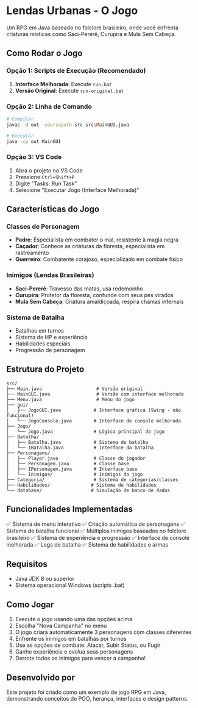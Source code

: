 # Lendas Urbanas - O Jogo

Um RPG em Java baseado no folclore brasileiro, onde você enfrenta criaturas místicas como Saci-Pererê, Curupira e Mula Sem Cabeça.

## Como Rodar o Jogo

### Opção 1: Scripts de Execução (Recomendado)
1. **Interface Melhorada**: Execute `run.bat`
2. **Versão Original**: Execute `run-original.bat`

### Opção 2: Linha de Comando
```bash
# Compilar
javac -d out -sourcepath src src\MainGUI.java

# Executar
java -cp out MainGUI
```

### Opção 3: VS Code
1. Abra o projeto no VS Code
2. Pressione `Ctrl+Shift+P`
3. Digite "Tasks: Run Task"
4. Selecione "Executar Jogo (Interface Melhorada)"

## Características do Jogo

### Classes de Personagem
- **Padre**: Especialista em combater o mal, resistente à magia negra
- **Caçador**: Conhece as criaturas da floresta, especialista em rastreamento
- **Guerreiro**: Combatente corajoso, especializado em combate físico

### Inimigos (Lendas Brasileiras)
- **Saci-Pererê**: Travesso das matas, usa redemoinho
- **Curupira**: Protetor da floresta, confunde com seus pés virados
- **Mula Sem Cabeça**: Criatura amaldiçoada, respira chamas infernais

### Sistema de Batalha
- Batalhas em turnos
- Sistema de HP e experiência
- Habilidades especiais
- Progressão de personagem

## Estrutura do Projeto

```
src/
├── Main.java                    # Versão original
├── MainGUI.java                 # Versão com interface melhorada
├── Menu.java                    # Menu do jogo
├── gui/
│   ├── JogoGUI.java            # Interface gráfica (Swing - não funcional)
│   └── JogoConsole.java        # Interface de console melhorada
├── Jogo/
│   └── Jogo.java               # Lógica principal do jogo
├── Batalha/
│   ├── Batalha.java            # Sistema de batalha
│   └── IBatalha.java           # Interface da batalha
├── Personagens/
│   ├── Player.java             # Classe do jogador
│   ├── Personagem.java         # Classe base
│   ├── IPersonagem.java        # Interface base
│   └── Inimigos/               # Inimigos do jogo
├── Categoria/                  # Sistema de categorias/classes
├── Habilidades/               # Sistema de habilidades
└── database/                  # Simulação de banco de dados
```

## Funcionalidades Implementadas

✅ Sistema de menu interativo
✅ Criação automática de personagens
✅ Sistema de batalha funcional
✅ Múltiplos inimigos baseados no folclore brasileiro
✅ Sistema de experiência e progressão
✅ Interface de console melhorada
✅ Logs de batalha
✅ Sistema de habilidades e armas

## Requisitos

- Java JDK 8 ou superior
- Sistema operacional Windows (scripts .bat)

## Como Jogar

1. Execute o jogo usando uma das opções acima
2. Escolha "Nova Campanha" no menu
3. O jogo criará automaticamente 3 personagens com classes diferentes
4. Enfrente os inimigos em batalhas por turnos
5. Use as opções de combate: Atacar, Subir Status, ou Fugir
6. Ganhe experiência e evolua seus personagens
7. Derrote todos os inimigos para vencer a campanha!

## Desenvolvido por

Este projeto foi criado como um exemplo de jogo RPG em Java, demonstrando conceitos de POO, herança, interfaces e design patterns.
